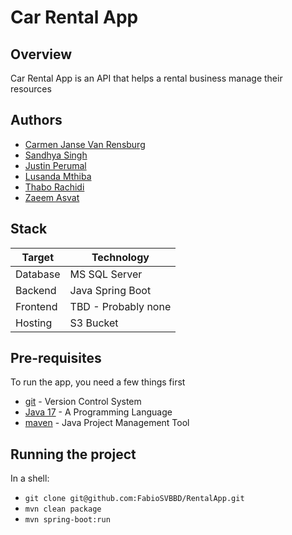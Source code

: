 # Car Rental App

## Overview

Car Rental App is an API that helps a rental business manage their resources

## Authors

- [Carmen Janse Van Rensburg](https://github.com/Carmen-JvR)
- [Sandhya Singh](https://github.com/ms-si-Singh)
- [Justin Perumal](https://github.com/JustinPerumalBBD)
- [Lusanda Mthiba](https://github.com/luslindo)
- [Thabo Rachidi](https://github.com/thaboRach)
- [Zaeem Asvat](https://github.com/zaeemasvatbbd)

## Stack

| Target | Technology |
| --- | --- |
| Database | MS SQL Server |
| Backend | Java Spring Boot |
| Frontend | TBD - Probably none |
| Hosting | S3 Bucket |

## Pre-requisites

To run the app, you need a few things first

* [git](https://git-scm.com/) - Version Control System
* [Java 17](https://www.java.com/en/) - A Programming Language
* [maven](https://maven.apache.org/) - Java Project Management Tool

## Running the project

In a shell:

* `git clone git@github.com:FabioSVBBD/RentalApp.git`
* `mvn clean package`
* `mvn spring-boot:run`
